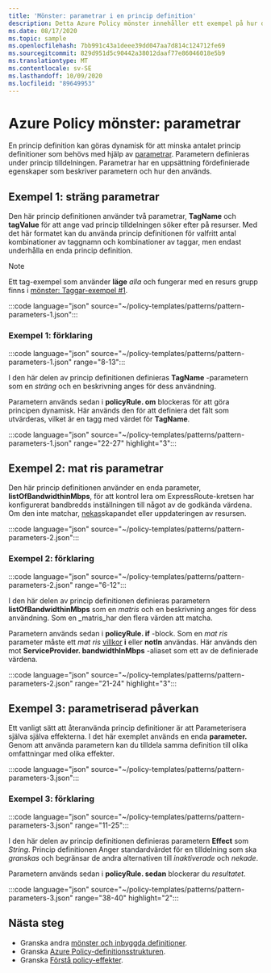 ```yaml
---
title: 'Mönster: parametrar i en princip definition'
description: Detta Azure Policy mönster innehåller ett exempel på hur du använder sträng-och mat ris parametrar i en princip definition, samt hur du Parameterisera-resultatet.
ms.date: 08/17/2020
ms.topic: sample
ms.openlocfilehash: 7bb991c43a1deee39dd047aa7d814c124712fe69
ms.sourcegitcommit: 829d951d5c90442a38012daaf77e86046018e5b9
ms.translationtype: MT
ms.contentlocale: sv-SE
ms.lasthandoff: 10/09/2020
ms.locfileid: "89649953"
---
```

# <a name="azure-policy-pattern-parameters"></a>Azure Policy mönster: parametrar

En princip definition kan göras dynamisk för att minska antalet princip definitioner som behövs med hjälp av [parametrar](../concepts/definition-structure.md#parameters). Parametern definieras under princip tilldelningen. Parametrar har en uppsättning fördefinierade egenskaper som beskriver parametern och hur den används.

## <a name="sample-1-string-parameters"></a>Exempel 1: sträng parametrar

Den här princip definitionen använder två parametrar, **TagName** och **tagValue** för att ange vad princip tilldelningen söker efter på resurser. Med det här formatet kan du använda princip definitionen för valfritt antal kombinationer av taggnamn och kombinationer av taggar, men endast underhålla en enda princip definition.

> [!NOTE]
> Ett tag-exempel som använder **läge** _alla_ och fungerar med en resurs grupp finns i [mönster: Taggar-exempel #1](./pattern-tags.md#sample-1-parameterize-tags).

:::code language="json" source="~/policy-templates/patterns/pattern-parameters-1.json":::

### <a name="sample-1-explanation"></a>Exempel 1: förklaring

:::code language="json" source="~/policy-templates/patterns/pattern-parameters-1.json" range="8-13":::

I den här delen av princip definitionen definieras **TagName** -parametern som en _sträng_ och en beskrivning anges för dess användning.

Parametern används sedan i **policyRule. om** blockeras för att göra principen dynamisk. Här används den för att definiera det fält som utvärderas, vilket är en tagg med värdet för **TagName**.

:::code language="json" source="~/policy-templates/patterns/pattern-parameters-1.json" range="22-27" highlight="3":::

## <a name="sample-2-array-parameters"></a>Exempel 2: mat ris parametrar

Den här princip definitionen använder en enda parameter, **listOfBandwidthinMbps**, för att kontrol lera om ExpressRoute-kretsen har konfigurerat bandbredds inställningen till något av de godkända värdena. Om den inte matchar, [nekas](../concepts/effects.md#deny)skapandet eller uppdateringen av resursen.

:::code language="json" source="~/policy-templates/patterns/pattern-parameters-2.json":::

### <a name="sample-2-explanation"></a>Exempel 2: förklaring

:::code language="json" source="~/policy-templates/patterns/pattern-parameters-2.json" range="6-12":::

I den här delen av princip definitionen definieras parametern **listOfBandwidthinMbps** som en _matris_ och en beskrivning anges för dess användning. Som en _matris_har den flera värden att matcha.

Parametern används sedan i **policyRule. if** -block. Som en _mat ris_ parameter måste ett _mat ris_ 
 [villkor](../concepts/definition-structure.md#conditions) **i** eller **notIn** användas.
Här används den mot **ServiceProvider. bandwidthInMbps** -aliaset som ett av de definierade värdena.

:::code language="json" source="~/policy-templates/patterns/pattern-parameters-2.json" range="21-24" highlight="3":::

## <a name="sample-3-parameterized-effect"></a>Exempel 3: parametriserad påverkan

Ett vanligt sätt att återanvända princip definitioner är att Parameterisera själva själva effekterna. I det här exemplet används en enda **parameter.** Genom att använda parametern kan du tilldela samma definition till olika omfattningar med olika effekter.

:::code language="json" source="~/policy-templates/patterns/pattern-parameters-3.json":::

### <a name="sample-3-explanation"></a>Exempel 3: förklaring

:::code language="json" source="~/policy-templates/patterns/pattern-parameters-3.json" range="11-25":::

I den här delen av princip definitionen definieras parametern **Effect** som _String_. Princip definitionen Anger standardvärdet för en tilldelning som ska _granskas_ och begränsar de andra alternativen till _inaktiverade_ och _nekade_.

Parametern används sedan i **policyRule. sedan** blockerar du _resultatet_.

:::code language="json" source="~/policy-templates/patterns/pattern-parameters-3.json" range="38-40" highlight="2":::

## <a name="next-steps"></a>Nästa steg

- Granska andra [mönster och inbyggda definitioner](./index.md).
- Granska [Azure Policy-definitionsstrukturen](../concepts/definition-structure.md).
- Granska [Förstå policy-effekter](../concepts/effects.md).